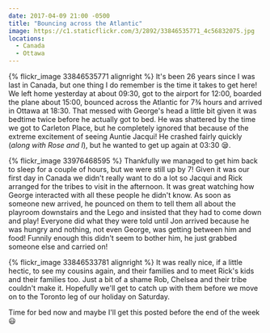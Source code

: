 ```yaml
---
date: 2017-04-09 21:00 -0500
title: "Bouncing across the Atlantic"
image: https://c1.staticflickr.com/3/2892/33846535771_4c56832075.jpg
locations: 
  - Canada
  - Ottawa
---
```


{% flickr_image 33846535771 alignright %}
It's been 26 years since I was last in Canada, but one thing I do remember is
the time it takes to get here! We left home yesterday at about 09:30, got to the
airport for 12:00, boarded the plane about 15:00, bounced across the Atlantic
for 7&frac34; hours and arrived in Ottawa at 18:30. That messed with George's 
head a little bit given it was bedtime twice before he actually got to bed. He
was shattered by the time we got to Carleton Place, but he completely ignored 
that because of the extreme excitement of seeing Auntie Jacqui! He crashed 
fairly quickly (_along with Rose and I_), but he wanted to get up again at 03:30
:sleepy:.

{% flickr_image 33976468595 %}
Thankfully we managed to get him back to sleep for a couple of hours, but we
were still up by 7! Given it was our first day in Canada we didn't really want
to do a lot so Jacqui and Rick arranged for the tribes to visit in the 
afternoon. It was great watching how George interacted with all these people he 
didn't know. As soon as someone new arrived, he pounced on them to tell them all
about the playroom downstairs and the Lego and insisted that they had to come 
down and play! Everyone did what they were told until Jon arrived because he was 
hungry and nothing, not even George, was getting between him and food! Funnily 
enough this didn't seem to bother him, he just grabbed someone else and carried 
on!

{% flickr_image 33846533781 alignright %}
It was really nice, if a little hectic, to see my cousins again, and their
families and to meet Rick's kids and their families too. Just a bit of a shame
Rob, Chelsea and their tribe couldn't make it. Hopefully we'll get to catch up
with them before we move on to the Toronto leg of our holiday on Saturday. 

Time for bed now and maybe I'll get this posted before the end of the week
:smiley: